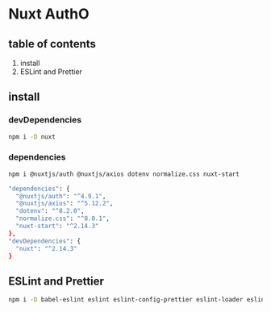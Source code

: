 # Nuxt AuthO

## table of contents
1. install
1. ESLint and Prettier

## install 

### devDependencies

```bash
npm i -D nuxt
```

### dependencies

```bash
npm i @nuxtjs/auth @nuxtjs/axios dotenv normalize.css nuxt-start
```

```bash
"dependencies": {
  "@nuxtjs/auth": "^4.9.1",
  "@nuxtjs/axios": "^5.12.2",
  "dotenv": "^8.2.0",
  "normalize.css": "^8.0.1",
  "nuxt-start": "^2.14.3"
},
"devDependencies": {
  "nuxt": "^2.14.3"
}
```

## ESLint and Prettier

```bash
npm i -D babel-eslint eslint eslint-config-prettier eslint-loader eslint-plugin-prettier eslint-plugin-vue prettier
```


